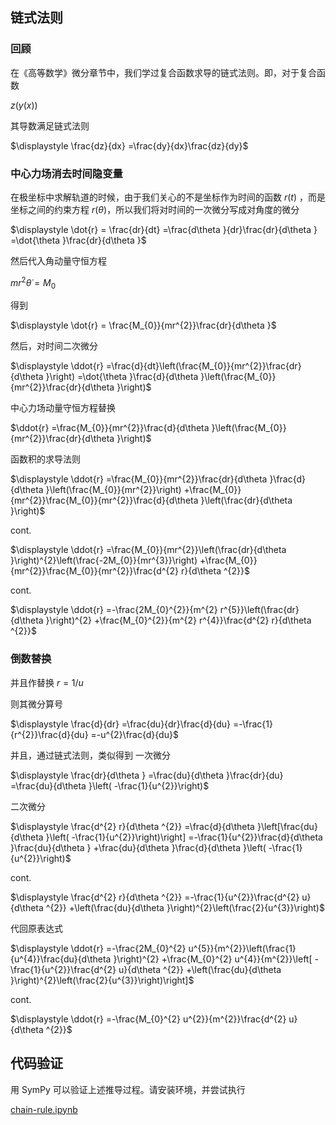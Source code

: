## 链式法则

### 回顾

在《高等数学》微分章节中，我们学过复合函数求导的链式法则。即，对于复合函数

$\displaystyle z( y( x))$

其导数满足链式法则

$\displaystyle \frac{dz}{dx} =\frac{dy}{dx}\frac{dz}{dy}$

### 中心力场消去时间隐变量

在极坐标中求解轨道的时候，由于我们关心的不是坐标作为时间的函数 $r(t)$ ，而是坐标之间的约束方程 $\displaystyle r( \theta )$，所以我们将对时间的一次微分写成对角度的微分

$\displaystyle \dot{r} = \frac{dr}{dt} =\frac{d\theta }{dr}\frac{dr}{d\theta } =\dot{\theta }\frac{dr}{d\theta }$

然后代入角动量守恒方程

$mr^2\dot{\theta} = M_0$

得到

$\displaystyle \dot{r} = \frac{M_{0}}{mr^{2}}\frac{dr}{d\theta }$


然后，对时间二次微分

$\displaystyle \ddot{r} =\frac{d}{dt}\left(\frac{M_{0}}{mr^{2}}\frac{dr}{d\theta }\right) =\dot{\theta }\frac{d}{d\theta }\left(\frac{M_{0}}{mr^{2}}\frac{dr}{d\theta }\right)$

中心力场动量守恒方程替换

$\ddot{r} =\frac{M_{0}}{mr^{2}}\frac{d}{d\theta }\left(\frac{M_{0}}{mr^{2}}\frac{dr}{d\theta }\right)$

函数积的求导法则

$\displaystyle \ddot{r} =\frac{M_{0}}{mr^{2}}\frac{dr}{d\theta }\frac{d}{d\theta }\left(\frac{M_{0}}{mr^{2}}\right) +\frac{M_{0}}{mr^{2}}\frac{M_{0}}{mr^{2}}\frac{d}{d\theta }\left(\frac{dr}{d\theta }\right)$

cont.

$\displaystyle \ddot{r} =\frac{M_{0}}{mr^{2}}\left(\frac{dr}{d\theta }\right)^{2}\left(\frac{-2M_{0}}{mr^{3}}\right) +\frac{M_{0}}{mr^{2}}\frac{M_{0}}{mr^{2}}\frac{d^{2} r}{d\theta ^{2}}$

cont.

$\displaystyle \ddot{r} =-\frac{2M_{0}^{2}}{m^{2} r^{5}}\left(\frac{dr}{d\theta }\right)^{2} +\frac{M_{0}^{2}}{m^{2} r^{4}}\frac{d^{2} r}{d\theta ^{2}}$

### 倒数替换

并且作替换 $\displaystyle r=1/u$

则其微分算号

$\displaystyle \frac{d}{dr} =\frac{du}{dr}\frac{d}{du} =-\frac{1}{r^{2}}\frac{d}{du} =-u^{2}\frac{d}{du}$

并且，通过链式法则，类似得到 一次微分

$\displaystyle \frac{dr}{d\theta } =\frac{du}{d\theta }\frac{dr}{du} =\frac{du}{d\theta }\left( -\frac{1}{u^{2}}\right)$

二次微分

$\displaystyle \frac{d^{2} r}{d\theta ^{2}} =\frac{d}{d\theta }\left[\frac{du}{d\theta }\left( -\frac{1}{u^{2}}\right)\right] =-\frac{1}{u^{2}}\frac{d}{d\theta }\frac{du}{d\theta } +\frac{du}{d\theta }\frac{d}{d\theta }\left( -\frac{1}{u^{2}}\right)$

cont.

$\displaystyle \frac{d^{2} r}{d\theta ^{2}} =-\frac{1}{u^{2}}\frac{d^{2} u}{d\theta ^{2}} +\left(\frac{du}{d\theta }\right)^{2}\left(\frac{2}{u^{3}}\right)$

代回原表达式

$\displaystyle \ddot{r} =-\frac{2M_{0}^{2} u^{5}}{m^{2}}\left(\frac{1}{u^{4}}\frac{du}{d\theta }\right)^{2} +\frac{M_{0}^{2} u^{4}}{m^{2}}\left[ -\frac{1}{u^{2}}\frac{d^{2} u}{d\theta ^{2}} +\left(\frac{du}{d\theta }\right)^{2}\left(\frac{2}{u^{3}}\right)\right]$

cont.

$\displaystyle \ddot{r} =-\frac{M_{0}^{2} u^{2}}{m^{2}}\frac{d^{2} u}{d\theta ^{2}}$

## 代码验证

用 SymPy 可以验证上述推导过程。请安装环境，并尝试执行 

[chain-rule.ipynb](chain-rule.ipynb)
